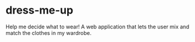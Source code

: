 # dress-me-up
Help me decide what to wear! A web application that lets the user mix and match the clothes in my wardrobe.
